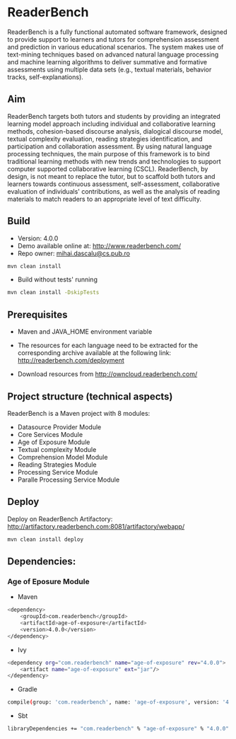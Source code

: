 # ReaderBench

ReaderBench is a fully functional automated software framework, designed to provide support to learners and tutors for comprehension assessment and prediction in various educational scenarios. The system makes use of text-mining techniques based on advanced natural language processing and machine learning algorithms to deliver summative and formative assessments using multiple data sets (e.g., textual materials, behavior tracks, self-explanations).

## Aim

ReaderBench targets both tutors and students by providing an integrated learning model approach including individual and collaborative learning methods, cohesion-based discourse analysis, dialogical discourse model, textual complexity evaluation, reading strategies identification, and participation and collaboration assessment. By using natural language processing techniques, the main purpose of this framework is to bind traditional learning methods with new trends and technologies to support computer supported collaborative learning (CSCL). ReaderBench, by design, is not meant to replace the tutor, but to scaffold both tutors and learners towards continuous assessment, self-assessment, collaborative evaluation of individuals' contributions, as well as the analysis of reading materials to match readers to an appropriate level of text difficulty.

## Build

* Version: 4.0.0
* Demo available online at: http://www.readerbench.com/
* Repo owner: mihai.dascalu@cs.pub.ro

```sh
mvn clean install
```

* Build without tests' running

```sh
mvn clean install -DskipTests
```

## Prerequisites

* Maven and JAVA_HOME environment variable

* The resources for each language need to be extracted for the corresponding archive available at the following link: http://readerbench.com/deployment

* Download resources from http://owncloud.readerbench.com/

## Project structure (technical aspects)

ReaderBench is a Maven project with 8 modules:

* Datasource Provider Module
* Core Services Module
* Age of Exposure Module
* Textual complexity Module
* Comprehension Model Module
* Reading Strategies Module
* Processing Service Module
* Paralle Processing Service Module

## Deploy

Deploy on ReaderBench Artifactory: http://artifactory.readerbench.com:8081/artifactory/webapp/
```sh
mvn clean install deploy
```

## Dependencies:

### Age of Eposure Module

* Maven
```sh
<dependency>
    <groupId>com.readerbench</groupId>
    <artifactId>age-of-exposure</artifactId>
    <version>4.0.0</version>
</dependency>
```

* Ivy
```sh
<dependency org="com.readerbench" name="age-of-exposure" rev="4.0.0">
    <artifact name="age-of-exposure" ext="jar"/>
</dependency>
```

* Gradle
```sh
compile(group: 'com.readerbench', name: 'age-of-exposure', version: '4.0.0')
```

* Sbt
```sh
libraryDependencies += "com.readerbench" % "age-of-exposure" % "4.0.0"
```
